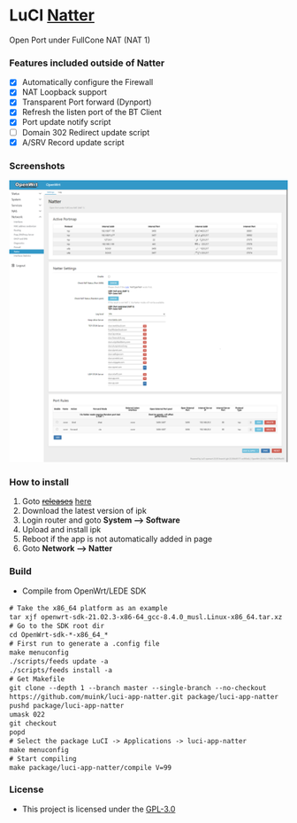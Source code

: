 # LuCI [Natter][]

Open Port under FullCone NAT (NAT 1)

### Features included outside of Natter
- [x] Automatically configure the Firewall
- [x] NAT Loopback support
- [x] Transparent Port forward (Dynport)
- [x] Refresh the listen port of the BT Client
- [x] Port update notify script
- [ ] Domain 302 Redirect update script
- [x] A/SRV Record update script

### Screenshots

![natter](.img/natter.png "natter")  

### How to install

1. Goto ~~[releases](https://github.com/muink/luci-app-natter/tree/releases)~~ [here](https://fantastic-packages.github.io/packages/)
2. Download the latest version of ipk
3. Login router and goto **System --> Software**
4. Upload and install ipk
5. Reboot if the app is not automatically added in page
6. Goto **Network --> Natter**

### Build

- Compile from OpenWrt/LEDE SDK

```
# Take the x86_64 platform as an example
tar xjf openwrt-sdk-21.02.3-x86-64_gcc-8.4.0_musl.Linux-x86_64.tar.xz
# Go to the SDK root dir
cd OpenWrt-sdk-*-x86_64_*
# First run to generate a .config file
make menuconfig
./scripts/feeds update -a
./scripts/feeds install -a
# Get Makefile
git clone --depth 1 --branch master --single-branch --no-checkout https://github.com/muink/luci-app-natter.git package/luci-app-natter
pushd package/luci-app-natter
umask 022
git checkout
popd
# Select the package LuCI -> Applications -> luci-app-natter
make menuconfig
# Start compiling
make package/luci-app-natter/compile V=99
```

[Natter]: https://github.com/muink/openwrt-Natter

### License

- This project is licensed under the [GPL-3.0](https://www.gnu.org/licenses/gpl-3.0.html)
